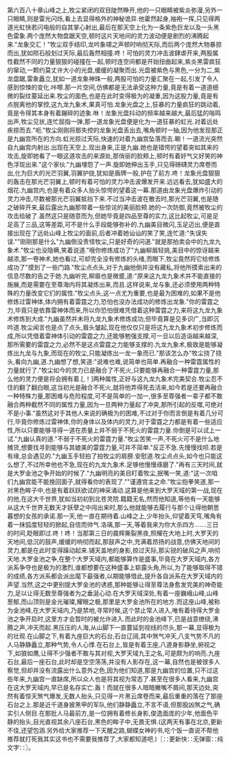 第六百八十章山峰之上,牧尘紧闭的双目陡然睁开,他的一只眼睛被紫炎弥漫,另外一只眼睛,则是雷光闪烁,看上去显得格外的神秘诡异.他霍然起身,袖袍一挥,只见得两道光虹快若闪电般的自其掌心射出,最后在那天空上化为一条紫色巨龙以及一头黑色雷象.两个庞然大物盘踞天空,顿时这片天地间的灵力波动便是剧烈的沸腾起来."龙象交汇！"牧尘双手结印,龙吟象啸之声顿时响彻天际,而后两个庞然大物暴掠而出,犹如陨石般划过天际,最后轰然相撞.咚！可怕的灵力冲击波肆虐开来,两股属性截然不同的力量狠狠的碰撞在一起,顿时连空间都是开始扭曲起来,紫炎黑雷疯狂的窜动,一颗约莫丈许大小的光盘,缓缓的凝聚而出.光盘被紫色与黑色,一分为二,紫龙盘踞,雷象矗立,犹如一道龙象神珠一般,两股可怕的力量汇聚在一起,引发了令人感到惊悚的变化.咔嚓.那一片空间,仿佛都是无法承受这种力量,竟是有着一道道细微的裂纹蔓延出来.牧尘的面色,也是在此时变得极为的凝重,因为这股力量,竟是有点脱离他的掌控,这九龙九象术,果真可怕.龙象光盘之上,狂暴的力量疯狂的跳动着,竟是令得其本身有着蹦碎的迹象.咻！龙象光盘抖动的频率越来越大,最后猛的嗡鸣出声,牧尘见状,连忙屈指一弹,那一道龙象光盘便是化为一道狂暴的虹光.对着远处疾掠而去."呃."牧尘刚刚将那失控的龙象光盘丢出去,嘴角顿时一抽,因为他发现那正是九幽宫所在的方向.虹光掠过天际,快速的对着九幽宫坠落而去.唰！一道流光突然自九幽宫内射出.出现在天空上.现出身来,正是九幽.她也是错愕的望着突如其来的攻击,旋即她看了一眼这道攻击的来源处,那俏丽的脸颊上,顿时有着好气又好笑的神色浮现出来."这个家伙."九幽埋怨了一声.旋即她伸出玉手,只见得磅礴灵力席卷而出,化为巨大的光芒羽翼,羽翼护拢,犹如是盾牌一般,护在了前方.咚！龙象光盘狠狠的轰击在那光芒羽翼上,顿时有着可怕的灵力冲击波爆发开来.远远看去,犹如盛大的烟花.九幽宫内,也是有着众多人抬头惊愕的望着这一幕.那道由龙象光盘爆炸引动的灵力冲击,尽数被那光芒羽翼抵挡下来.不过当冲击波在散去时,那光芒羽翼,也是随之破碎开来,最后露出九幽那带着一些惊诧的美丽脸颊.她的一次防御,竟然被牧尘的攻击给破了.虽然这只是随意而为,但她毕竟是四品至尊的实力,这比起牧尘,可是足足高了三品,这等差距,可不是什么手段能够弥补的.九幽美目微闪,玉足迈出,便是直接出现在了远处山峰上牧尘的面前,后者冲着她讪讪的笑了笑,连忙道:"失误失误.""刚刚那是什么"九幽倒没责怪牧尘,只是好奇的问道."就是那拍卖会中的九龙九象术."牧尘也没隐瞒,笑着说道."哦你修炼成功了"九幽柳眉轻挑,美目中的惊讶越来越浓,那一卷神术,她也看过,可却完全没有修炼的头绪,而眼下,牧尘竟然将它给修炼成功了"摸到了一些门路."牧尘点点头,对于九幽他倒并没有藏私,将他所摸索出来的信息尽数的告之于她.九幽听完,柳眉也是微蹙,道:"原来这九龙九象术并不能直接的施展,而是需要在至尊海内将其凝炼出来,而且.这样说来,龙与象,还必须使用两种特殊的力量改变它们的属性."牧尘点头,这一点尤为重要,也是最为困难的,如果不是他修炼过雷神体,体内拥有着雷霆之力,恐怕也没办法成功的修炼出龙象."你的雷霆之力,毕竟只是依靠雷神体而来,所以你恐怕很难凭借着这种雷霆之力,来将这九龙九象术修炼到大成."九幽虽然并未将九龙九象术修炼成功,但毕竟算是见多识广,当即沉吟道.牧尘闻言也是点了点头,眉头皱起,现在他仅仅只是将这九龙九象术初步修炼而成,所以凭借着雷神体引动的雷霆之力,还能够勉强支撑,可一旦以后造诣越来越深,那所需要的雷霆之力,必然不是这点雷霆之力能够支撑的.九龙九象术,极致是能够凝炼出九龙与九象,而现在的牧尘,只能凝炼出一龙一象而已."那该怎么办"牧尘挠了挠头,看向九幽,道.九幽想了想,笑道:"说难也难,说简单也简单.再融合一种雷霆属性的力量就行了."牧尘如今的灵力已是融合了不死火,只要能够再融合一种雷霆力量,那么他的灵力便是将会拥有着.[,！]两种属性,正好与这九龙九象术完美契合.牧尘忍不住的翻了翻白眼,这当初光是融合不死火,就将他弄得死去活来,如今若是还要再融合一种特殊力量,那困难与危险程度,可不是简单的一加一,很多至尊强者一辈子都不敢融合两种截然不同的属性力量,因为一旦两种力量起了冲突,那所引起的反噬,可绝对不是小事."虽然这对于其他人来说的确极为的困难,不过对于你而言倒是有着几分可行,毕竟你修炼过雷神体,你的身体以及体内的灵力,对于雷霆之力都是有着一些适应性,所以只要能够寻得一道在质量上并不弱于不死火的雷霆力量.你倒是可以试上一试."九幽认真的道."不弱于不死火的雷霆力量."牧尘苦笑一声,不死火可不是什么地摊货,想要找寻到能够与其媲美的雷霆力量,可并不简单."反正不急.先慢慢找呗.若是有缘,总会遇见的."九幽玉手轻拍了拍牧尘的肩膀.安慰道.牧尘点点头,如今也只能这么想了,不过所幸他也不急,现在的九龙九象术.足够他慢慢琢磨了."再有三天时间,就是大罗金池之争开始的时候了."九幽明亮的美目盯着牧尘,抿嘴一笑,道:"这一次咱们九幽宫能不能挽回面子,就得看你的表现了.""谨遵宫主之命."牧尘抱拳笑道,那一对黑色眸子中,也是有着跃跃欲试的神采涌动.这算是他来到大罗天域的第一战,现在的他,在这大千世界,犹如当初初到北苍灵院.籍籍无名,然而他知道,等他有一天能够从这大千世界无数天才妖孽之中闯出来时,那么他就能够去履行与那个让得他朝思暮想的女孩的承诺.那一天,他一直在期待着.山峰之上,少年抬头,仰望着天穹,嘴角有着一抹弧度轻轻的掀起,自信而帅气.洛璃,那一天,等着我来为你大杀四方.……三日的时间,眨眼即过.咚！咚！当那第三日的晨辉撕裂黑夜,照耀在大地上时,大罗天的天地间,低沉的鼓声,缓缓的响彻而起,那鼓声之中,充满着昂扬的战意,仿佛天地间的灵力,都是在此时变得躁动起来.铺天盖地的身影,掠过天际,那尖锐的破风之声,响彻天地.大罗金池之争,在整个大罗天域内,都能够算作是盛事,毕竟在大罗天域内,各方派系争夺也是极为的激烈,谁都想要在这种盛事上崭露头角,所以,为了能够取得不错的成绩,各方派系都会派出麾下最强者,以期能够借此,提升各自派系在大罗天域内的声望.当然,这之中更别提大罗金池的诱惑,那种能够让得至尊法身愈发完美的神奇能力,足以让得无数至尊强者为之垂涎心动.在大罗天域深处,有着一座巍峨山峰,山峰葱郁,而山顶则是金光璀璨,耀眼之极,那里是大罗金池所在的地方.而这座山峰,被称为金池峰,在大罗天域内,乃是禁地,寻常时候,这个禁止常人进入,唯有着待得大罗金池之争开启时,这里方才会暂时的被允许进入.而此时的金池峰下,已是战意缭绕,沸腾之声,冲天而起.黑压压的人海,从山脚下一直蔓延到视线的尽头,那一幕,显得极为的壮观.在山脚之下,有着九座巨大的石台,石台辽阔,其中煞气冲天,八支气势不凡的人马静静矗立,那种气势,令人心悸.在石台上,皆是有着王座,八道身影静坐,俯视之下,如狼如鹰,让得不少强者不敢与其对视,大罗天域九王之名,可是颇为的响亮.九座石台,最后一座石台,此时却是空空荡荡,并没有人影存在,这一幕,自然也是被很多人察觉,但却并没有流露出什么意外之色,因为他们知道,那是九幽宫的位置,只不过这些年来,九幽宫一直缺席,所以众人也是将其视为常态了.甚至在很多人看来,九幽宫在这大罗天域内,早已是名存实亡.轰！而就在很多人暗暗撇嘴不屑间,那天边处,突然有着惊天煞气爆发,无数人抬头,只见得一片黑云席卷而来,最后重重的落在了那座石台之上.那是近千道身披黑甲的军队,他们静静矗立,不言不语,但那股凶煞之气,确实引人侧目.在那批人马最前方,是一位拥有着修长身影,俊逸面庞的少年,他面色平静的抬头,目光直视其余八座石台,黑色的眸子中,无畏无惧.(这两天有事在北京,更新不佳,还望包涵.另外给大家推荐一下天醒之路,蝴蝶女神的书,吃个饭一直说不帮他推荐就打死我其实这书也不需要我推荐了,大家都知道吧.)〖∷更新快∷无弹窗∷纯文字∷〗。
